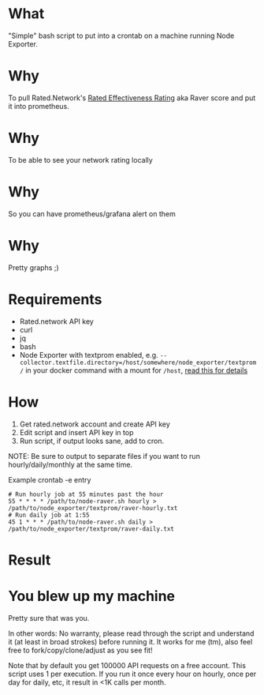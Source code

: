 # What

"Simple" bash script to put into a crontab on a machine running Node Exporter.

# Why

To pull Rated.Network's [Rated Effectiveness Rating](https://docs.rated.network/methodologies/ethereum/rated-effectiveness-rating) aka Raver score and put it into prometheus.

# Why

To be able to see your network rating locally

# Why

So you can have prometheus/grafana alert on them

# Why

Pretty graphs ;)

# Requirements

- Rated.network API key
- curl
- jq
- bash
- Node Exporter with textprom enabled, e.g. `--collector.textfile.directory=/host/somewhere/node_exporter/textprom/` in your docker command with a mount for `/host`, [read this for details](https://github.com/prometheus/node_exporter#textfile-collector)

# How

1. Get rated.network account and create API key
2. Edit script and insert API key in top
3. Run script, if output looks sane, add to cron.

NOTE: Be sure to output to separate files if you want to run hourly/daily/monthly at the same time.

Example crontab -e entry
```
# Run hourly job at 55 minutes past the hour
55 * * * * /path/to/node-raver.sh hourly > /path/to/node_exporter/textprom/raver-hourly.txt
# Run daily job at 1:55
45 1 * * * /path/to/node-raver.sh daily > /path/to/node_exporter/textprom/raver-daily.txt
```

# Result

# You blew up my machine

Pretty sure that was you.

In other words:
No warranty, please read through the script and understand it (at least in broad strokes) before running it.
It works for me (tm), also feel free to fork/copy/clone/adjust as you see fit!

Note that by default you get 100000 API requests on a free account. This script uses 1 per execution.
If you run it once every hour on hourly, once per day for daily, etc, it result in <1K calls per month.
